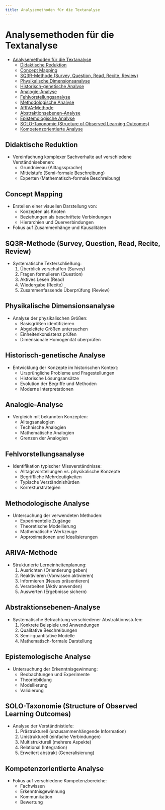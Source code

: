 ```yaml
---
title: Analysemethoden für die Textanalyse
---
```


# Analysemethoden für die Textanalyse

- [Analysemethoden für die Textanalyse](#analysemethoden-für-die-textanalyse)
  - [Didaktische Reduktion](#didaktische-reduktion)
  - [Concept Mapping](#concept-mapping)
  - [SQ3R-Methode (Survey, Question, Read, Recite, Review)](#sq3r-methode-survey-question-read-recite-review)
  - [Physikalische Dimensionsanalyse](#physikalische-dimensionsanalyse)
  - [Historisch-genetische Analyse](#historisch-genetische-analyse)
  - [Analogie-Analyse](#analogie-analyse)
  - [Fehlvorstellungsanalyse](#fehlvorstellungsanalyse)
  - [Methodologische Analyse](#methodologische-analyse)
  - [ARIVA-Methode](#ariva-methode)
  - [Abstraktionsebenen-Analyse](#abstraktionsebenen-analyse)
  - [Epistemologische Analyse](#epistemologische-analyse)
  - [SOLO-Taxonomie (Structure of Observed Learning Outcomes)](#solo-taxonomie-structure-of-observed-learning-outcomes)
  - [Kompetenzorientierte Analyse](#kompetenzorientierte-analyse)

## Didaktische Reduktion

- Vereinfachung komplexer Sachverhalte auf verschiedene Verständnisebenen:
  - Grundniveau (Alltagssprache)
  - Mittelstufe (Semi-formale Beschreibung)
  - Experten (Mathematisch-formale Beschreibung)

## Concept Mapping

- Erstellen einer visuellen Darstellung von:
  - Konzepten als Knoten
  - Beziehungen als beschriftete Verbindungen
  - Hierarchien und Querverbindungen
- Fokus auf Zusammenhänge und Kausalitäten

## SQ3R-Methode (Survey, Question, Read, Recite, Review)

- Systematische Texterschließung:
  1. Überblick verschaffen (Survey)
  2. Fragen formulieren (Question)
  3. Aktives Lesen (Read)
  4. Wiedergabe (Recite)
  5. Zusammenfassende Überprüfung (Review)

## Physikalische Dimensionsanalyse

- Analyse der physikalischen Größen:
  - Basisgrößen identifizieren
  - Abgeleitete Größen untersuchen
  - Einheitenkonsistenz prüfen
  - Dimensionale Homogenität überprüfen

## Historisch-genetische Analyse

- Entwicklung der Konzepte im historischen Kontext:
  - Ursprüngliche Probleme und Fragestellungen
  - Historische Lösungsansätze
  - Evolution der Begriffe und Methoden
  - Moderne Interpretationen

## Analogie-Analyse

- Vergleich mit bekannten Konzepten:
  - Alltagsanalogien
  - Technische Analogien
  - Mathematische Analogien
  - Grenzen der Analogien

## Fehlvorstellungsanalyse

- Identifikation typischer Missverständnisse:
  - Alltagsvorstellungen vs. physikalische Konzepte
  - Begriffliche Mehrdeutigkeiten
  - Typische Verständnishürden
  - Korrekturstrategien

## Methodologische Analyse

- Untersuchung der verwendeten Methoden:
  - Experimentelle Zugänge
  - Theoretische Modellierung
  - Mathematische Werkzeuge
  - Approximationen und Idealisierungen

## ARIVA-Methode

- Strukturierte Lerneinheitenplanung:
  1. Ausrichten (Orientierung geben)
  2. Reaktivieren (Vorwissen aktivieren)
  3. Informieren (Neues präsentieren)
  4. Verarbeiten (Aktiv anwenden)
  5. Auswerten (Ergebnisse sichern)

## Abstraktionsebenen-Analyse

- Systematische Betrachtung verschiedener Abstraktionsstufen:
  1. Konkrete Beispiele und Anwendungen
  2. Qualitative Beschreibungen
  3. Semi-quantitative Modelle
  4. Mathematisch-formale Darstellung

## Epistemologische Analyse

- Untersuchung der Erkenntnisgewinnung:
  - Beobachtungen und Experimente
  - Theoriebildung
  - Modellierung
  - Validierung

## SOLO-Taxonomie (Structure of Observed Learning Outcomes)

- Analyse der Verständnistiefe:
  1. Prästrukturell (unzusammenhängende Information)
  2. Unistrukturell (einfache Verbindungen)
  3. Multistrukturell (mehrere Aspekte)
  4. Relational (Integration)
  5. Erweitert abstrakt (Generalisierung)

## Kompetenzorientierte Analyse

- Fokus auf verschiedene Kompetenzbereiche:
  - Fachwissen
  - Erkenntnisgewinnung
  - Kommunikation
  - Bewertung